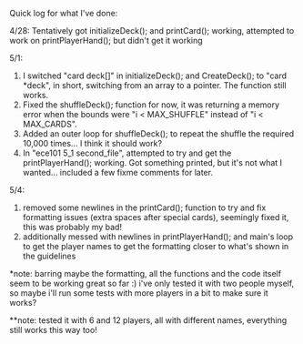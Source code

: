 Quick log for what I've done:

4/28: Tentatively got initializeDeck(); and printCard(); working, attempted to work on printPlayerHand(); but didn't get it working

5/1:
1) I switched "card deck[]" in initializeDeck(); and CreateDeck(); to "card *deck", in short, switching from an array to a pointer. The function still works. 
2) Fixed the shuffleDeck(); function for now, it was returning a memory error when the bounds were "i < MAX_SHUFFLE" instead of "i < MAX_CARDS". 
3) Added an outer loop for shuffleDeck(); to repeat the shuffle the required 10,000 times... I think it should work?
4) In "ece101 5_1 second_file", attempted to try and get the printPlayerHand(); working. Got something printed, but it's not what I wanted... included a few fixme comments for later.

5/4:
1) removed some newlines in the printCard(); function to try and fix formatting issues (extra spaces after special cards), seemingly fixed it, this was probably my bad!
2) additionally messed with newlines in printPlayerHand(); and main's loop to get the player names to get the formatting closer to what's shown in the guidelines

*note: barring maybe the formatting, all the functions and the code itself seem to be working great so far :) i've only tested it with two people myself, so maybe i'll run some tests with more players in a bit to make sure it works?

**note: tested it with 6 and 12 players, all with different names, everything still works this way too!

